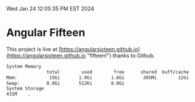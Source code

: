 Wed Jan 24 12:05:35 PM EST 2024

# Angular Fifteen


This project is live at [https://angularsixteen.github.io](https://angularsixteen.github.io "fifteen!") thanks to Github.

```bash
System Memory
               total        used        free      shared  buff/cache   available
Mem:            15Gi       1.9Gi       1.6Gi       305Mi        12Gi        13Gi
Swap:          8.0Gi       512Ki       8.0Gi
System Storage
431M	.
